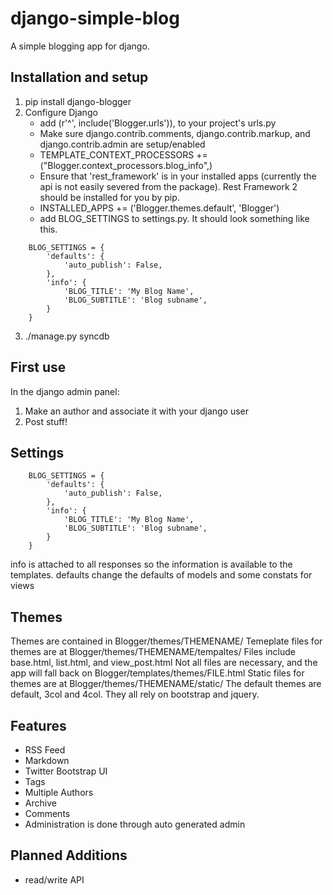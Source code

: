 django-simple-blog
==================

A simple blogging app for django.

Installation and setup
----------------------
1. pip install django-blogger
2. Configure Django
	* add (r'^', include('Blogger.urls')), to your project's urls.py
 	* Make sure django.contrib.comments, django.contrib.markup, and django.contrib.admin are setup/enabled
	* TEMPLATE_CONTEXT_PROCESSORS += ("Blogger.context_processors.blog_info",)
    * Ensure that 'rest_framework' is in your installed apps (currently the api is not easily severed from the package).  Rest Framework 2 should be installed for you by pip.
	* INSTALLED_APPS += ('Blogger.themes.default', 'Blogger')
	* add BLOG_SETTINGS to settings.py.  It should look something like this.
```
    BLOG_SETTINGS = {
        'defaults': {
            'auto_publish': False,
        },
        'info': {
            'BLOG_TITLE': 'My Blog Name',
            'BLOG_SUBTITLE': 'Blog subname',
        } 
    }
```
3. ./manage.py syncdb
  
First use
---------
In the django admin panel:

1. Make an author and associate it with your django user
2. Post stuff!


Settings
--------
```
    BLOG_SETTINGS = {
        'defaults': {
            'auto_publish': False,
        },
        'info': {
            'BLOG_TITLE': 'My Blog Name',
            'BLOG_SUBTITLE': 'Blog subname',
        } 
    }
```

info is attached to all responses so the information is available to the templates.
defaults change the defaults of models and some constats for views

Themes
------
Themes are contained in Blogger/themes/THEMENAME/
Temeplate files for themes are at Blogger/themes/THEMENAME/tempaltes/
Files include base.html, list.html, and view_post.html
Not all files are necessary, and the app will fall back on Blogger/templates/themes/FILE.html
Static files for themes are at Blogger/themes/THEMENAME/static/
The default themes are default, 3col and 4col.  They all rely on bootstrap and jquery.


Features
--------

* RSS Feed 
* Markdown 
* Twitter Bootstrap UI
* Tags 
* Multiple Authors
* Archive 
* Comments
* Administration is done through auto generated admin

Planned Additions
-----------------
* read/write API
